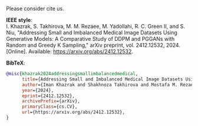 Please consider cite us.

**IEEE style**:   
I. Khazrak, S. Takhirova, M. M. Rezaee, M. Yadollahi, R. C. Green II, and S. Niu, "Addressing Small and Imbalanced Medical Image Datasets Using Generative Models: A Comparative Study of DDPM and PGGANs with Random and Greedy K Sampling," arXiv preprint, vol. 2412.12532, 2024. [Online]. Available: https://arxiv.org/abs/2412.12532.

**BibTeX**:
```bibtex
@misc{khazrak2024addressingsmallimbalancedmedical,
      title={Addressing Small and Imbalanced Medical Image Datasets Using Generative Models: A Comparative Study of DDPM and PGGANs with Random and Greedy K Sampling}, 
      author={Iman Khazrak and Shakhnoza Takhirova and Mostafa M. Rezaee and Mehrdad Yadollahi and Robert C. Green II and Shuteng Niu},
      year={2024},
      eprint={2412.12532},
      archivePrefix={arXiv},
      primaryClass={cs.CV},
      url={https://arxiv.org/abs/2412.12532}, 
}
```


